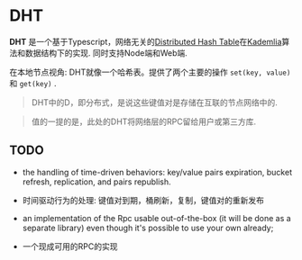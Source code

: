 # DHT

**DHT** 是一个基于Typescript，网络无关的[Distributed Hash Table](http://en.wikipedia.org/wiki/Distributed_hash_table)在[Kademlia](http://en.wikipedia.org/wiki/Kademlia)算法和数据结构下的实现. 同时支持Node端和Web端.

在本地节点视角: DHT就像一个哈希表。提供了两个主要的操作 `set(key, value)` 和 `get(key)` .

> DHT中的D，即分布式，是说这些键值对是存储在互联的节点网络中的.

> 值的一提的是，此处的DHT将网络层的RPC留给用户或第三方库.

## TODO
- the handling of time-driven behaviors: key/value pairs expiration, bucket refresh, replication, and pairs republish.
- 时间驱动行为的处理: 键值对到期，桶刷新，复制，键值对的重新发布

- an implementation of the Rpc usable out-of-the-box (it will be done as a separate library) even though it's possible to use your own already;
- 一个现成可用的RPC的实现